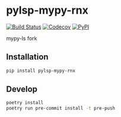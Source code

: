 # pylsp-mypy-rnx

[![Build Status](https://travis-ci.com/gjeusel/pylsp-mypy-rnx.svg?branch=master)](https://travis-ci.com/gjeusel/pylsp-mypy-rnx)
[![Codecov](https://codecov.io/gh/gjeusel/pylsp-mypy-rnx/branch/master/graph/badge.svg)](https://codecov.io/gh/gjeusel/pylsp-mypy-rnx)
[![PyPI](https://badge.fury.io/py/pylsp-mypy-rnx.svg)](https://pypi.python.org/pypi/pylsp-mypy-rnx/)

mypy-ls fork


## Installation

``` bash
pip install pylsp-mypy-rnx
```


## Develop
```bash
poetry install
poetry run pre-commit install -t pre-push
```
